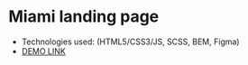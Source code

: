 # Miami landing page
- Technologies used: (HTML5/CSS3/JS, SCSS, BEM, Figma)
- [DEMO LINK](https://morfeii.github.io/layout_miami/)
